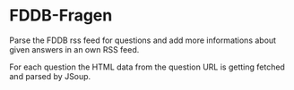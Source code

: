 # FDDB-Fragen

Parse the FDDB rss feed for questions and add more informations about given answers in an own RSS feed.

For each question the HTML data from the question URL is getting fetched and parsed by JSoup.
